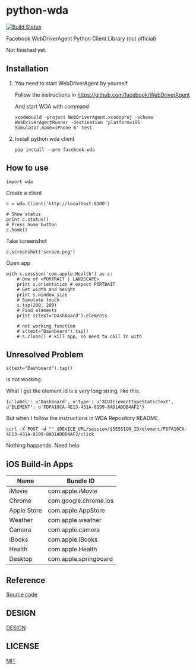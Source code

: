 # python-wda
[![Build Status](https://travis-ci.org/codeskyblue/python-wda.svg?branch=master)](https://travis-ci.org/codeskyblue/python-wda)

Facebook WebDriverAgent Python Client Library (not official)

Not finished yet.

## Installation
1. You need to start WebDriverAgent by yourself

	Follow the instructions in <https://github.com/facebook/WebDriverAgent>

	And start WDA with command

	```
	xcodebuild -project WebDriverAgent.xcodeproj -scheme WebDriverAgentRunner -destination 'platform=iOS Simulator,name=iPhone 6' test
	```

2. Install python wda client

	```
	pip install --pre facebook-wda
	```

## How to use
```
import wda
```

Create a client

```
c = wda.Client('http://localhost:8100')

# Show status
print c.status()
# Press home button
c.home()
```

Take screenshot

```
c.screenshot('screen.png')
```

Open app

```
with c.session('com.apple.Health') as s:
	# One of <PORTRAIT | LANDSCAPE>
	print s.orientation # expect PORTRAIT
	# Get width and height
	print s.window_size
	# Simulate touch
	s.tap(200, 200)
	# Find elements
	print s(text="Dashboard").elements
	
	# not working function
	# s(text="Dashboard").tap()
	# s.close() # kill app, no need to call in with
```

## Unresolved Problem
```
s(text="Dashboard").tap()
```
is not working.

What I get the element id is a very long string, like this.

```
{u'label': u'Dashboard', u'type': u'XCUIElementTypeStaticText', u'ELEMENT': u'FDFA10CA-4E13-431A-8199-8AD1ADDB4AF2'}
```

But when I follow the instructions in WDA Repository README

```
curl -X POST -d "" $DEVICE_URL/session/$SESSION_ID/element/FDFA10CA-4E13-431A-8199-8AD1ADDB4AF2/click
```

Nothing happends. Need help

## iOS Build-in Apps
|   Name | Bundle ID          |
|--------|--------------------|
| iMovie | com.apple.iMovie |
| Chrome | com.google.chrome.ios |
| Apple Store | com.apple.AppStore |
| Weather | com.apple.weather |
| Camera | com.apple.camera |
| iBooks | com.apple.iBooks |
| Health | com.apple.Health |
| Desktop | com.apple.springboard |

## Reference
[Source code](https://github.com/facebook/WebDriverAgent/blob/master/WebDriverAgentLib/Commands/FBElementCommands.m#L62)
 
## DESIGN
[DESIGN](DESIGN.md)

## LICENSE
[MIT](LICENSE)
